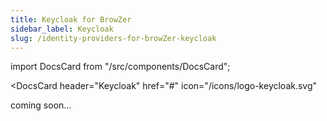 ```yaml
---
title: Keycloak for BrowZer
sidebar_label: Keycloak
slug: /identity-providers-for-browZer-keycloak
---
```


import DocsCard from "/src/components/DocsCard";

<head>
  <title>Keycloak for OpenZiti BrowZer</title>
  <meta
    name="description"
    content="How to set up Keycloak for OpenZiti BrowZer."
  />
</head>

<DocsCard 
  header="Keycloak" 
  href="#" 
  icon="/icons/logo-keycloak.svg" 
  >
</DocsCard>

coming soon...
